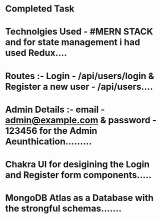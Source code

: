 # Completed Task 

# Technolgies Used - #MERN STACK and for state management i had used Redux....

# Routes :-  Login - /api/users/login &  Register a new user - /api/users....

# Admin Details :-   email - admin@example.com  &  password - 123456 for the Admin Aeunthication.........

# Chakra UI for desigining the Login and Register form components.....

# MongoDB Atlas as a Database with the strongful schemas.......
                    
